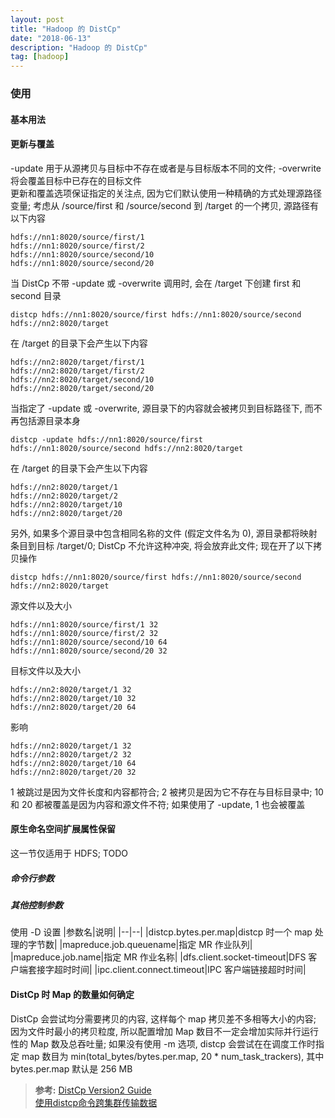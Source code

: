 ```yaml
---
layout: post
title: "Hadoop 的 DistCp"
date: "2018-06-13"
description: "Hadoop 的 DistCp"
tag: [hadoop]
---
```


### 使用

#### 基本用法

#### 更新与覆盖
-update 用于从源拷贝与目标中不存在或者是与目标版本不同的文件; -overwrite 将会覆盖目标中已存在的目标文件  
更新和覆盖选项保证指定的关注点, 因为它们默认使用一种精确的方式处理源路径变量; 考虑从 /source/first 和 /source/second 到 /target 的一个拷贝, 源路径有以下内容
```
hdfs://nn1:8020/source/first/1
hdfs://nn1:8020/source/first/2
hdfs://nn1:8020/source/second/10
hdfs://nn1:8020/source/second/20
```
当 DistCp 不带 -update 或 -overwrite 调用时, 会在 /target 下创建 first 和 second 目录
```
distcp hdfs://nn1:8020/source/first hdfs://nn1:8020/source/second hdfs://nn2:8020/target
```
在 /target 的目录下会产生以下内容
```
hdfs://nn2:8020/target/first/1
hdfs://nn2:8020/target/first/2
hdfs://nn2:8020/target/second/10
hdfs://nn2:8020/target/second/20
```
当指定了 -update 或 -overwrite, 源目录下的内容就会被拷贝到目标路径下, 而不再包括源目录本身
```
distcp -update hdfs://nn1:8020/source/first hdfs://nn1:8020/source/second hdfs://nn2:8020/target
```
在 /target 的目录下会产生以下内容
```
hdfs://nn2:8020/target/1
hdfs://nn2:8020/target/2
hdfs://nn2:8020/target/10
hdfs://nn2:8020/target/20
```
另外, 如果多个源目录中包含相同名称的文件 (假定文件名为 0), 源目录都将映射条目到目标 /target/0; DistCp 不允许这种冲突, 将会放弃此文件; 现在开了以下拷贝操作
```
distcp hdfs://nn1:8020/source/first hdfs://nn1:8020/source/second hdfs://nn2:8020/target
```
源文件以及大小
```
hdfs://nn1:8020/source/first/1 32
hdfs://nn1:8020/source/first/2 32
hdfs://nn1:8020/source/second/10 64
hdfs://nn1:8020/source/second/20 32
```
目标文件以及大小
```
hdfs://nn2:8020/target/1 32
hdfs://nn2:8020/target/10 32
hdfs://nn2:8020/target/20 64
```
影响
```
hdfs://nn2:8020/target/1 32
hdfs://nn2:8020/target/2 32
hdfs://nn2:8020/target/10 64
hdfs://nn2:8020/target/20 32
```
1 被跳过是因为文件长度和内容都符合; 2 被拷贝是因为它不存在与目标目录中; 10 和 20 都被覆盖是因为内容和源文件不符; 如果使用了 -update, 1 也会被覆盖

#### 原生命名空间扩展属性保留
这一节仅适用于 HDFS; TODO

##### 命令行参数

##### 其他控制参数
使用 -D 设置
|参数名|说明|
|--|--|
|distcp.bytes.per.map|distcp 时一个 map 处理的字节数|
|mapreduce.job.queuename|指定 MR 作业队列|
|mapreduce.job.name|指定 MR 作业名称|
|dfs.client.socket-timeout|DFS 客户端套接字超时时间|
|ipc.client.connect.timeout|IPC 客户端链接超时时间|

#### DistCp 时 Map 的数量如何确定
DistCp 会尝试均分需要拷贝的内容, 这样每个 map 拷贝差不多相等大小的内容; 因为文件时最小的拷贝粒度, 所以配置增加 Map 数目不一定会增加实际并行运行性的 Map 数及总吞吐量; 如果没有使用 -m 选项, distcp 会尝试在在调度工作时指定 map 数目为 min(total_bytes/bytes.per.map, 20 * num_task_trackers), 其中 bytes.per.map 默认是 256 MB

>**参考:**
[DistCp Version2 Guide](http://hadoop.apache.org/docs/r2.7.3/hadoop-distcp/DistCp.html#Command_Line_Options)  
[使用distcp命令跨集群传输数据](https://blog.csdn.net/levy_cui/article/details/53404966)
